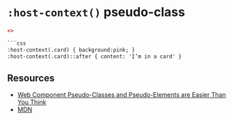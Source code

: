 # `:host-context()` pseudo-class

```html
<>

```css
:host-context(.card) { background:pink; }
:host-context(.card)::after { content: 'I’m in a card' }
```

## Resources

- [Web Component Pseudo-Classes and Pseudo-Elements are Easier Than You Think](https://css-tricks.com/web-component-pseudo-classes-and-pseudo-elements/)
- [MDN]()
